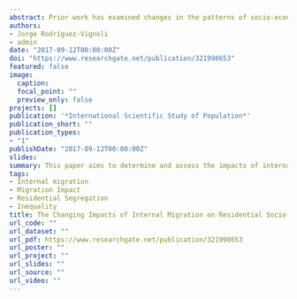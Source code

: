 ```yaml
---
abstract: Prior work has examined changes in the patterns of socio-economic residential segregation in Latin America metropolitan cities. Yet the influence of internal migration on shaping these patterns has remained unexplored. This paper aims to determine and assess the impacts of internal migration on residential educational segregation in the Greater Santiago Metropolitan Area (GSMA). We focus on educational segregation as education is a major determinant for income, particularly in Latin America and enables to leverage on the comprehensive geographical coverage of the Chilean census, which does not collect income information.
authors:
- Jorge Rodríguez-Vignoli
- admin
date: "2017-09-12T00:00:00Z"
doi: "https://www.researchgate.net/publication/321998653"
featured: false
image:
  caption: 
  focal_point: ""
  preview_only: false
projects: []
publication: '*International Scientific Study of Population*'
publication_short: ""
publication_types:
- "1"
publishDate: "2017-09-12T00:00:00Z"
slides: 
summary: This paper aims to determine and assess the impacts of internal migration on residential educational segregation in the Greater Santiago Metropolitan Area.
tags:
- Internal migration
- Migration Impact
- Residential Segregation
- Inequality
title: The Changing Impacts of Internal Migration on Residential Socio-Economic Segregation in the Greater Santiago
url_code: ""
url_dataset: ""
url_pdf: https://www.researchgate.net/publication/321998653
url_poster: ""
url_project: ""
url_slides: ""
url_source: ""
url_video: ""
---
```


